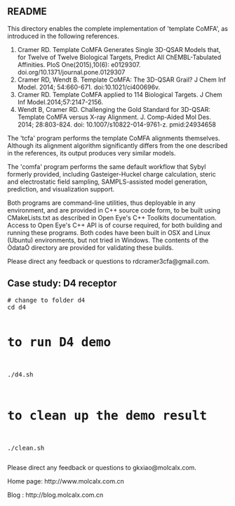 <h2>README</h2>
This directory enables the complete implementation of 'template CoMFA', as introduced in the following references.
<ol>
   <li>Cramer RD. Template CoMFA Generates Single 3D-QSAR Models that, for Twelve of Twelve Biological Targets, Predict All ChEMBL-Tabulated Affinities. PloS One(2015),10(6): e0129307. doi.org/10.1371/journal.pone.0129307</li>
   <li>Cramer RD, Wendt B. Template CoMFA: The 3D-QSAR Grail? J Chem Inf Model. 2014; 54:660-671. doi:10.1021/ci400696v.</li>
   <li>Cramer RD. Template CoMFA applied to 114 Biological Targets. J Chem Inf Model.2014;57:2147-2156.</li>
   <li> Wendt B, Cramer RD. Challenging the Gold Standard for 3D-QSAR: Template CoMFA versus X-ray Alignment. J. Comp-Aided Mol Des. 2014; 28:803-824. doi: 10.1007/s10822-014-9761-z. pmid:24934658</li>
</ol>

<p>The 'tcfa' program performs the template CoMFA alignments themselves. Although its alignment algorithm significantly differs from the one described in the references, its output produces very similar models.</p>

<p>The 'comfa' program performs the same default workflow that Sybyl formerly provided, including Gasteiger-Huckel charge calculation, steric and electrostatic field sampling, SAMPLS-assisted model generation, prediction, and visualization support.</p>

<p>Both programs are command-line utilities, thus deployable in any environment, and are provided in C++ source code form, to be built using CMakeLists.txt as described in Open Eye's C++ Toolkits documentation. Access to Open Eye's C++ API is of course required, for both building and running these programs. Both codes have been built in OSX and Linux (Ubuntu) environments, but not tried in Windows. The contents of the ÒdataÓ directory are provided for validating these builds.</p>

<p>Please direct any feedback or questions to rdcramer3cfa@gmail.com. </p>

<h2>Case study: D4 receptor</h2>
<pre line="1" lang="shell">
# change to folder d4
cd d4

# to run D4 demo
./d4.sh

# to clean up the demo result
./clean.sh
</pre>

<p>Please direct any feedback or questions to gkxiao@molcalx.com.</p>
<p>Home page: http://www.molcalx.com.cn</p>
<p>Blog : http://blog.molcalx.com.cn</p>
